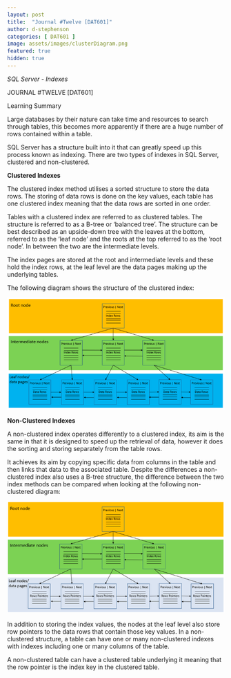```yaml
---
layout: post
title:  "Journal #Twelve [DAT601]"
author: d-stephenson
categories: [ DAT601 ]
image: assets/images/clusterDiagram.png
featured: true
hidden: true
---
```

<i>SQL Server - Indexes</i>

JOURNAL #TWELVE [DAT601]

Learning Summary<br>

Large databases by their nature can take time and resources to search through tables, this becomes more apparently if there are a huge number of rows contained within a table.

SQL Server has a structure built into it that can greatly speed up this process known as indexing. There are two types of indexes in SQL Server, clustered and non-clustered. 

<b>Clustered Indexes</b>

The clustered index method utilises a sorted structure to store the data rows. The storing of data rows is done on the key values, each table has one clustered index meaning that the data rows are sorted in one order.

Tables with a clustered index are referred to as clustered tables. The structure is referred to as a B-tree or ‘balanced tree’. The structure can be best described as an upside-down tree with the leaves at the bottom, referred to as the ‘leaf node’ and the roots at the top referred to as the ‘root node’. In between the two are the intermediate levels. 

The index pages are stored at the root and intermediate levels and these hold the index rows, at the leaf level are the data pages making up the underlying tables. 

The following diagram shows the structure of the clustered index:

<img src="/assets/images/clusterDiagram.png" alt="Clustered Index">
<br>

<b>Non-Clustered Indexes</b>

A non-clustered index operates differently to a clustered index, its aim is the same in that it is designed to speed up the retrieval of data, however it does the sorting and storing separately from the table rows.

It achieves its aim by copying specific data from columns in the table and then links that data to the associated table. Despite the differences a non-clustered index also uses a B-tree structure, the difference between the two index methods can be compared when looking at the following non-clustered diagram:

<img src="/assets/images/nonclusterDiagram.png" alt="Non-Clustered Index">
<br>

In addition to storing the index values, the nodes at the leaf level also store row pointers to the data rows that contain those key values. In a non-clustered structure, a table can have one or many non-clustered indexes with indexes including one or many columns of the table.

A non-clustered table can have a clustered table underlying it meaning that the row pointer is the index key in the clustered table. 
